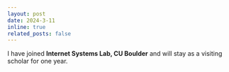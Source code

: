```yaml
---
layout: post
date: 2024-3-11
inline: true
related_posts: false
---
```


I have joined **Internet Systems Lab, CU Boulder** and will stay as a visiting scholar for one year.